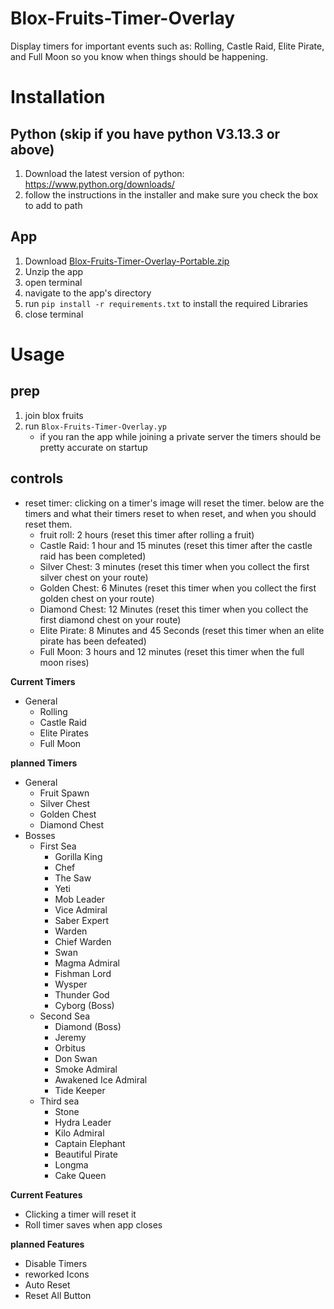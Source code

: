 # Blox-Fruits-Timer-Overlay
Display timers for important events such as: Rolling, Castle Raid, Elite Pirate, and Full Moon so you know when things should be happening.

# Installation
## Python (skip if you have python V3.13.3 or above)
1. Download the latest version of python: https://www.python.org/downloads/
2. follow the instructions in the installer and make sure you check the box to add to path
## App
1. Download [Blox-Fruits-Timer-Overlay-Portable.zip](https://github.com/Jonnyondafloor/Blox-Fruits-Timer-Overlay/releases/latest)
3. Unzip the app
4. open terminal
5. navigate to the app's directory
6. run `pip install -r requirements.txt` to install the required Libraries
7. close terminal

# Usage
## prep
1. join blox fruits
2. run `Blox-Fruits-Timer-Overlay.yp`
   - if you ran the app while joining a private server the timers should be pretty accurate on startup
## controls
- reset timer: clicking on a timer's image will reset the timer. below are the timers and what their timers reset to when reset, and when you should reset them.
  - fruit roll: 2 hours (reset this timer after rolling a fruit)
  - Castle Raid: 1 hour and 15 minutes (reset this timer after the castle raid has been completed)
  - Silver Chest: 3 minutes (reset this timer when you collect the first silver chest on your route)
  - Golden Chest: 6 Minutes (reset this timer when you collect the first golden chest on your route)
  - Diamond Chest: 12 Minutes (reset this timer when you collect the first diamond chest on your route)
  - Elite Pirate: 8 Minutes and 45 Seconds (reset this timer when an elite pirate has been defeated)
  - Full Moon: 3 hours and 12 minutes (reset this timer when the full moon rises)

**Current Timers**
- General
  - Rolling
  - Castle Raid
  - Elite Pirates
  - Full Moon

**planned Timers**
- General
  - Fruit Spawn
  - Silver Chest
  - Golden Chest
  - Diamond Chest
- Bosses
  - First Sea
    - Gorilla King
    - Chef
    - The Saw
    - Yeti
    - Mob Leader
    - Vice Admiral
    - Saber Expert
    - Warden
    - Chief Warden
    - Swan
    - Magma Admiral
    - Fishman Lord
    - Wysper
    - Thunder God
    - Cyborg (Boss)
  - Second Sea
    - Diamond (Boss)
    - Jeremy
    - Orbitus
    - Don Swan
    - Smoke Admiral
    - Awakened Ice Admiral
    - Tide Keeper
  - Third sea
    - Stone
    - Hydra Leader
    - Kilo Admiral
    - Captain Elephant
    - Beautiful Pirate
    - Longma
    - Cake Queen

**Current Features**
- Clicking a timer will reset it
- Roll timer saves when app closes

**planned Features**
- Disable Timers
- reworked Icons
- Auto Reset
- Reset All Button
